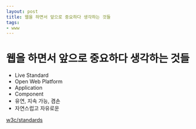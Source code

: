 ```yaml
---
layout: post
title: 웹을 하면서 앞으로 중요하다 생각하는 것들 
tags: 
- www
---
```


# 웹을 하면서 앞으로 중요하다 생각하는 것들 

- Live Standard
- Open Web Platform
- Application
- Component
- 유연, 지속 가능, 겸손
- 자연스럽고 자유로운

[w3c/standards][1]

[1]: https://www.w3.org/standards/
